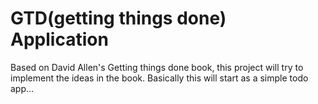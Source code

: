 # GTD(getting things done) Application #

Based on David Allen's Getting things done book, this project will try to implement the ideas in the book.
Basically this will start as a simple todo app...
